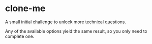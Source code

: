 # clone-me

A small initial challenge to unlock more technical questions.

Any of the available options yield the same result, so you only need to complete one.